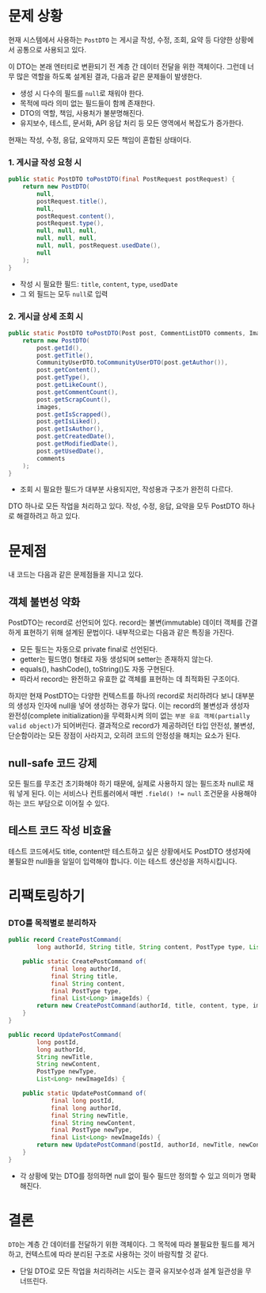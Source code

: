# 문제 상황

현재 시스템에서 사용하는 `PostDTO` 는 게시글 작성, 수정, 조회, 요약 등 다양한 상황에서 공통으로 사용되고 있다.

이 DTO는 본래 엔터티로 변환되기 전 계층 간 데이터 전달을 위한 객체이다. 그런데 너무 많은 역할을 하도록 설계된 결과, 다음과 같은 문제들이 발생한다.

- 생성 시 다수의 필드를 `null`로 채워야 한다.
- 목적에 따라 의미 없는 필드들이 함께 존재한다.
- DTO의 역할, 책임, 사용처가 불분명해진다.
- 유지보수, 테스트, 문서화, API 응답 처리 등 모든 영역에서 복잡도가 증가한다.

현재는 작성, 수정, 응답, 요약까지 모든 책임이 혼합된 상태이다.

### 1. 게시글 작성 요청 시

```java
public static PostDTO toPostDTO(final PostRequest postRequest) {
    return new PostDTO(
        null,
        postRequest.title(),
        null,
        postRequest.content(),
        postRequest.type(),
        null, null, null,
        null, null, null,
        null, null, postRequest.usedDate(),
        null
    );
}
```

- 작성 시 필요한 필드: `title`, `content`, `type`, `usedDate`
- 그 외 필드는 모두 `null`로 입력

### 2. 게시글 상세 조회 시

```java
public static PostDTO toPostDTO(Post post, CommentListDTO comments, ImageListDTO images) {
    return new PostDTO(
        post.getId(),
        post.getTitle(),
        CommunityUserDTO.toCommunityUserDTO(post.getAuthor()),
        post.getContent(),
        post.getType(),
        post.getLikeCount(),
        post.getCommentCount(),
        post.getScrapCount(),
        images,
        post.getIsScrapped(),
        post.getIsLiked(),
        post.getIsAuthor(),
        post.getCreatedDate(),
        post.getModifiedDate(),
        post.getUsedDate(),
        comments
    );
}
```

- 조회 시 필요한 필드가 대부분 사용되지만, 작성용과 구조가 완전히 다르다.

DTO 하나로 모든 작업을 처리하고 있다. 작성, 수정, 응답, 요약을 모두 PostDTO 하나로 해결하려고 하고 있다.

# 문제점

내 코드는 다음과 같은 문제점들을 지니고 있다.

## 객체 불변성 약화

PostDTO는 record로 선언되어 있다. record는 불변(immutable) 데이터 객체를 간결하게 표현하기 위해 설계된 문법이다. 내부적으로는 다음과 같은 특징을 가진다.

- 모든 필드는 자동으로 private final로 선언된다.
- getter는 필드명() 형태로 자동 생성되며 setter는 존재하지 않는다.
- equals(), hashCode(), toString()도 자동 구현된다.
- 따라서 record는 완전하고 유효한 값 객체를 표현하는 데 최적화된 구조이다.

하지만 현재 PostDTO는 다양한 컨텍스트를 하나의 record로 처리하려다 보니 대부분의 생성자 인자에 null을 넣어 생성하는 경우가 많다. 이는 record의 불변성과 생성자 완전성(complete initialization)을 무력화시켜 의미 없는 `부분 유효 객체(partially valid object)`가 되어버린다. 결과적으로 record가 제공하려던 타입 안전성, 불변성, 단순함이라는 모든 장점이 사라지고, 오히려 코드의 안정성을 해치는 요소가 된다.

## **null-safe 코드 강제**

모든 필드를 무조건 초기화해야 하기 때문에, 실제로 사용하지 않는 필드조차 null로 채워 넣게 된다. 이는 서비스나 컨트롤러에서 매번 `.field() != null` 조건문을 사용해야 하는 코드 부담으로 이어질 수 있다.

## **테스트 코드 작성 비효율**

테스트 코드에서도 title, content만 테스트하고 싶은 상황에서도 PostDTO 생성자에 불필요한 null들을 일일이 입력해야 합니다. 이는 테스트 생산성을 저하시킵니다.

# 리팩토링하기

### DTO를 목적별로 분리하자

```java
public record CreatePostCommand(
        long authorId, String title, String content, PostType type, List<Long> imageIds) {

    public static CreatePostCommand of(
            final long authorId,
            final String title,
            final String content,
            final PostType type,
            final List<Long> imageIds) {
        return new CreatePostCommand(authorId, title, content, type, imageIds);
    }
}
```

```java
public record UpdatePostCommand(
        long postId,
        long authorId,
        String newTitle,
        String newContent,
        PostType newType,
        List<Long> newImageIds) {

    public static UpdatePostCommand of(
            final long postId,
            final long authorId,
            final String newTitle,
            final String newContent,
            final PostType newType,
            final List<Long> newImageIds) {
        return new UpdatePostCommand(postId, authorId, newTitle, newContent, newType, newImageIds);
    }
}
```

- 각 상황에 맞는 DTO를 정의하면 null 없이 필수 필드만 정의할 수 있고 의미가 명확해진다.

# 결론

`DTO`는 계층 간 데이터를 전달하기 위한 객체이다. 그 목적에 따라 불필요한 필드를 제거하고, 컨텍스트에 따라 분리된 구조로 사용하는 것이 바람직할 것 같다.

- 단일 DTO로 모든 작업을 처리하려는 시도는 결국 유지보수성과 설계 일관성을 무너뜨린다.
